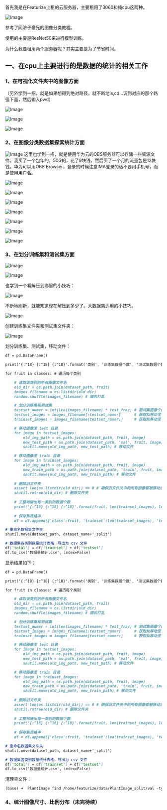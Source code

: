 首先我是在Featurize上租的云服务器，主要租用了3060和纯cpu这两种。

![Image](https://github.com/user-attachments/assets/ea871a11-e9cc-4b3e-80a0-935d21450625)

参考了同济子豪兄的图像分类教程。

使用的主要是ResNet50来进行模型训练。

为什么我要租用两个服务器呢？其实主要是为了节省时间。

## 一、在cpu上主要进行的是数据的统计的相关工作
### 1、在可视化文件夹中的图像方面

（另外学到一招，就是如果想得到绝对路径，就不断地ls,cd...调到对应的那个路径下面，然后输入pwd）

![Image](https://github.com/user-attachments/assets/ff500094-f96a-4520-945e-c2c1633c1737)

![Image](https://github.com/user-attachments/assets/b420d862-0d24-46c7-959e-ac42545b1206)

![Image](https://github.com/user-attachments/assets/5dd2894b-3174-4bb7-941e-ab7061cb1e31)

### 2、在图像分类数据集探索统计方面

![Image](https://github.com/user-attachments/assets/72e87605-20ca-4473-9dfc-bd05dad119e0)
这里也学到一招，就是使用华为云的OBS服务器可以存储一些资源文件。我买了一个包年的，50G的，花了9块钱，然后买了一个月的流量包是12块钱。华为可以用OBS Browser，登录的时候注意IMA登录的话不要用手机号，而是使用用户名。

![Image](https://github.com/user-attachments/assets/57688ed6-4ba5-445f-b3d1-743f9c7a5af5)

![Image](https://github.com/user-attachments/assets/17fe1a3e-004a-468c-a602-259d5797e745)

![Image](https://github.com/user-attachments/assets/b5053faa-a60b-412c-b861-86413891e59b)

![Image](https://github.com/user-attachments/assets/dfa09bf4-d200-4f9e-ae8b-d0743a8d337e)

![Image](https://github.com/user-attachments/assets/9e873d76-9392-4d3d-b9ff-30ed25f8edc5)

![Image](https://github.com/user-attachments/assets/9ae10749-97fb-4e11-bb5f-e87904c660e1)

![Image](https://github.com/user-attachments/assets/3313fed1-6ef8-40c2-9520-b5777a921b33)

### 3、在划分训练集和测试集方面

![Image](https://github.com/user-attachments/assets/11a2f521-8482-4dcb-82aa-9c66c4085b98)

![Image](https://github.com/user-attachments/assets/3782b5d2-6f0b-49f9-a9ce-0a684a5e651b)

也学到一个看解压到哪里的小技巧：

![Image](https://github.com/user-attachments/assets/4ff7e1cf-194a-43fc-8328-81ea584a6f82)

不断地刷新，就能知道现在解压到多少了。大数据集适用的小技巧。

![Image](https://github.com/user-attachments/assets/0e3456e0-9b33-4eeb-9d8e-fdf490d7f092)

创建训练集文件夹和测试集文件夹：

![Image](https://github.com/user-attachments/assets/4070866b-c9f6-4c15-b816-54fb8784de6e)

划分训练集、测试集，移动文件：
```markdown
df = pd.DataFrame()

print('{:^18} {:^18} {:^18}'.format('类别', '训练集数据个数', '测试集数据个数'))

for fruit in classes: # 遍历每个类别

    # 读取该类别的所有图像文件名
    old_dir = os.path.join(dataset_path, fruit)
    images_filename = os.listdir(old_dir)
    random.shuffle(images_filename) # 随机打乱

    # 划分训练集和测试集
    testset_numer = int(len(images_filename) * test_frac) # 测试集图像个数
    testset_images = images_filename[:testset_numer]      # 获取拟移动至 test 目录的测试集图像文件名
    trainset_images = images_filename[testset_numer:]     # 获取拟移动至 train 目录的训练集图像文件名

    # 移动图像至 test 目录
    for image in testset_images:
        old_img_path = os.path.join(dataset_path, fruit, image)         # 获取原始文件路径
        new_test_path = os.path.join(dataset_path, 'val', fruit, image) # 获取 test 目录的新文件路径
        shutil.move(old_img_path, new_test_path) # 移动文件

    # 移动图像至 train 目录
    for image in trainset_images:
        old_img_path = os.path.join(dataset_path, fruit, image)           # 获取原始文件路径
        new_train_path = os.path.join(dataset_path, 'train', fruit, image) # 获取 train 目录的新文件路径
        shutil.move(old_img_path, new_train_path) # 移动文件
    
    # 删除旧文件夹
    assert len(os.listdir(old_dir)) == 0 # 确保旧文件夹中的所有图像都被移动走
    shutil.rmtree(old_dir) # 删除文件夹
    
    # 工整地输出每一类别的数据个数
    print('{:^18} {:^18} {:^18}'.format(fruit, len(trainset_images), len(testset_images)))
    
    # 保存到表格中
    df = df.append({'class':fruit, 'trainset':len(trainset_images), 'testset':len(testset_images)}, ignore_index=True)

# 重命名数据集文件夹
shutil.move(dataset_path, dataset_name+'_split')

# 数据集各类别数量统计表格，导出为 csv 文件
df['total'] = df['trainset'] + df['testset']
df.to_csv('数据量统计.csv', index=False)
```
显示结果如下：
```markdown
df = pd.DataFrame()

print('{:^18} {:^18} {:^18}'.format('类别', '训练集数据个数', '测试集数据个数'))

for fruit in classes: # 遍历每个类别

    # 读取该类别的所有图像文件名
    old_dir = os.path.join(dataset_path, fruit)
    images_filename = os.listdir(old_dir)
    random.shuffle(images_filename) # 随机打乱

    # 划分训练集和测试集
    testset_numer = int(len(images_filename) * test_frac) # 测试集图像个数
    testset_images = images_filename[:testset_numer]      # 获取拟移动至 test 目录的测试集图像文件名
    trainset_images = images_filename[testset_numer:]     # 获取拟移动至 train 目录的训练集图像文件名

    # 移动图像至 test 目录
    for image in testset_images:
        old_img_path = os.path.join(dataset_path, fruit, image)         # 获取原始文件路径
        new_test_path = os.path.join(dataset_path, 'val', fruit, image) # 获取 test 目录的新文件路径
        shutil.move(old_img_path, new_test_path) # 移动文件

    # 移动图像至 train 目录
    for image in trainset_images:
        old_img_path = os.path.join(dataset_path, fruit, image)           # 获取原始文件路径
        new_train_path = os.path.join(dataset_path, 'train', fruit, image) # 获取 train 目录的新文件路径
        shutil.move(old_img_path, new_train_path) # 移动文件
    
    # 删除旧文件夹
    assert len(os.listdir(old_dir)) == 0 # 确保旧文件夹中的所有图像都被移动走
    shutil.rmtree(old_dir) # 删除文件夹
    
    # 工整地输出每一类别的数据个数
    print('{:^18} {:^18} {:^18}'.format(fruit, len(trainset_images), len(testset_images)))
    
    # 保存到表格中
    df = df.append({'class':fruit, 'trainset':len(trainset_images), 'testset':len(testset_images)}, ignore_index=True)

# 重命名数据集文件夹
shutil.move(dataset_path, dataset_name+'_split')

# 数据集各类别数量统计表格，导出为 csv 文件
df['total'] = df['trainset'] + df['testset']
df.to_csv('数据量统计.csv', index=False)
```
清理空文件：
```markdown
(base) ➜  PlantImage find /home/featurize/data/PlantImage_split/val -type d -empty -delete
```

### 4、统计图像尺寸、比例分布（未完待续）

